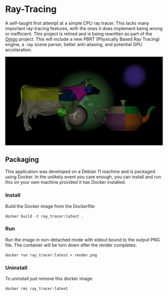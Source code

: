 # Ray-Tracing

A self-taught first attempt at a simple CPU ray tracer. This lacks many important ray-tracing features, with the ones it does implement being wrong or inefficient. This project is retired and is being rewritten as part of the [Oingo](https://github.com/TroySharples/oingo) project. This will include a new PBRT (Physically Based Ray Tracing) engine, a .ray scene parser, better anti-aliasing, and potential GPU acceleration.

![Ray-traced cow!](https://github.com/TroySharples/ray_tracing/blob/trunk/renders/1648062977.png "Ray traced cow")

## Packaging

This application was developed on a Debian 11 machine and is packaged using Docker. In the unlikely event you care enough, you can install and run this on your own machine provided it has Docker installed.

### Install

Build the Docker image from the Dockerfile:

`docker build -t ray_tracer:latest .`

### Run

Run the image in non-detached mode with stdout bound to the output PNG file. The container will be torn down after the render completes:

`docker run ray_tracer:latest > render.png`

### Uninstall

To uninstall just remove this docker image:

`docker rmi ray_tracer:latest`


